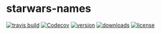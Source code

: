 # starwars-names

[![travis build](https://img.shields.io/travis/chakrihacker/starwars-names.svg?style=flat-square)](https://travis-ci.org/chakrihacker/starwars-names)
[![Codecov](https://img.shields.io/codecov/c/github/chakrihacker/starwars-names.svg?style=flat-square)](https://codecov.io/gh/chakrihacker/starwars-names)
[![version](https://img.shields.io/npm/v/chakri-starwars-names.svg?style=flat-square)](https://www.npmjs.com/package/chakri-starwars-names)
[![downloads](https://img.shields.io/npm/dm/chakri-starwars-names.svg?style=flat-square)](https://npm-stat.com/charts.html?package=chakri-starwars-names&from=2017-03-03)
[![license](https://img.shields.io/github/license/mashape/apistatus.svg)](https://opensource.org/licenses/MIT)
